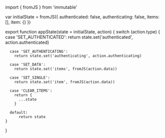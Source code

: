 import { fromJS } from 'immutable'

var initialState = fromJS({
  authenticated: false,
  authenticating: false,
  items: [],
  item: {}
})



export function appState(state = initialState, action) {
    switch (action.type) {
      case 'SET_AUTHENTICATED':
        return state.set('authenticated', action.authenticated)

      case 'SET_AUTHENTICATING':
        return state.set('authenticating', action.authenticating)

      case 'SET_DATA':
        return state.set('items', fromJS(action.data))

      case 'SET_SINGLE':
        return state.set('item', fromJS(action.data))

      case 'CLEAR_ITEMS':
        return {
          ...state
        }

      default:
          return state
    }
}
